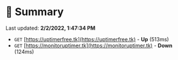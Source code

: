 # 📖 Summary
Last updated: **2/2/2022, 1:47:34 PM**

- `GET` [https://uptimerfree.tk](https://uptimerfree.tk) - **Up** (513ms)
- `GET` [https://monitoruptimer.tk](https://monitoruptimer.tk) - **Down** (124ms)
